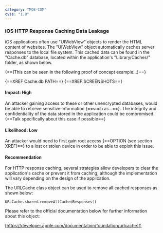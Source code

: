 ```yaml
---
category: "MOB-COM"
cvss: "1.8"
---
```

### iOS HTTP Response Caching Data Leakage
iOS applications often use "UIWebView" objects to render the HTML content of websites. The "UIWebView" object automatically caches server responses to the local file system. This cached data can be found in the "Cache.db" database, located within the application's "Library/Caches/" folder, as shown below.

{==(This can be seen in the following proof of concept example...)==}

{==XREF Cache.db PATH==}
{==XREF SCREENSHOTS==}
#### Impact: High
An attacker gaining access to these or other unencrypted databases, would be able to retrieve sensitive information {==such as...==}. The integrity and confidentiality of the data stored in the application could be compromised. {==Talk specifically about this case if possible==}
#### Likelihood: Low
An attacker would need to first gain root access {==OPTION (see section XREF)==} to a lost or stolen device in order to be able to exploit this issue.
#### Recommendation
For HTTP response caching, several strategies allow developers to clear the application's cache or prevent it from caching, although the implementation will vary depending on the design of the application.

The URLCache class object can be used to remove all cached responses as shown below:

```
URLCache.shared.removeAllCachedResponses()
```

Please refer to the official documentation below for further information about this object:

[https://developer.apple.com/documentation/foundation/urlcache]()